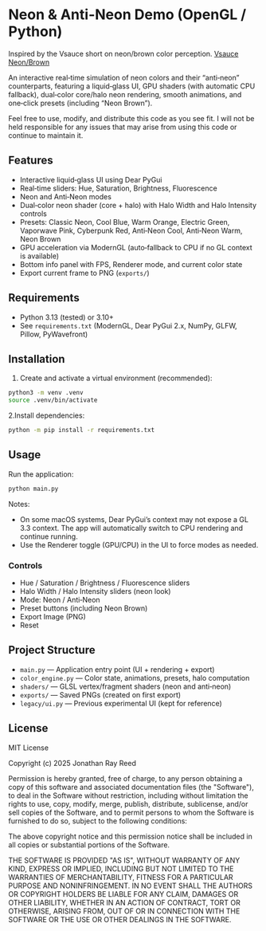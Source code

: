 # Neon & Anti-Neon Demo (OpenGL / Python)

Inspired by the Vsauce short on neon/brown color perception.
[Vsauce Neon/Brown](https://www.youtube.com/shorts/vnpOGuvZsX0)

An interactive real‑time simulation of neon colors and their “anti‑neon” counterparts, featuring a liquid‑glass UI, GPU shaders (with automatic CPU fallback), dual‑color core/halo neon rendering, smooth animations, and one‑click presets (including “Neon Brown”).

Feel free to use, modify, and distribute this code as you see fit. I will not be held responsible for any issues that may arise from using this code or continue to maintain it.

## Features

- Interactive liquid‑glass UI using Dear PyGui
- Real‑time sliders: Hue, Saturation, Brightness, Fluorescence
- Neon and Anti‑Neon modes
- Dual‑color neon shader (core + halo) with Halo Width and Halo Intensity controls
- Presets: Classic Neon, Cool Blue, Warm Orange, Electric Green, Vaporwave Pink, Cyberpunk Red, Anti‑Neon Cool, Anti‑Neon Warm, Neon Brown
- GPU acceleration via ModernGL (auto‑fallback to CPU if no GL context is available)
- Bottom info panel with FPS, Renderer mode, and current color state
- Export current frame to PNG (`exports/`)

## Requirements

- Python 3.13 (tested) or 3.10+
- See `requirements.txt` (ModernGL, Dear PyGui 2.x, NumPy, GLFW, Pillow, PyWavefront)

## Installation

1. Create and activate a virtual environment (recommended):

```bash
python3 -m venv .venv
source .venv/bin/activate
```

2.Install dependencies:

```bash
python -m pip install -r requirements.txt
```

## Usage

Run the application:

```bash
python main.py
```

Notes:

- On some macOS systems, Dear PyGui’s context may not expose a GL 3.3 context. The app will automatically switch to CPU rendering and continue running.
- Use the Renderer toggle (GPU/CPU) in the UI to force modes as needed.

### Controls

- Hue / Saturation / Brightness / Fluorescence sliders
- Halo Width / Halo Intensity sliders (neon look)
- Mode: Neon / Anti‑Neon
- Preset buttons (including Neon Brown)
- Export Image (PNG)
- Reset

## Project Structure

- `main.py` — Application entry point (UI + rendering + export)
- `color_engine.py` — Color state, animations, presets, halo computation
- `shaders/` — GLSL vertex/fragment shaders (neon and anti‑neon)
- `exports/` — Saved PNGs (created on first export)
- `legacy/ui.py` — Previous experimental UI (kept for reference)

## License

MIT License

Copyright (c) 2025 Jonathan Ray Reed

Permission is hereby granted, free of charge, to any person obtaining a copy
of this software and associated documentation files (the "Software"), to deal
in the Software without restriction, including without limitation the rights
to use, copy, modify, merge, publish, distribute, sublicense, and/or sell
copies of the Software, and to permit persons to whom the Software is
furnished to do so, subject to the following conditions:

The above copyright notice and this permission notice shall be included in all
copies or substantial portions of the Software.

THE SOFTWARE IS PROVIDED "AS IS", WITHOUT WARRANTY OF ANY KIND, EXPRESS OR
IMPLIED, INCLUDING BUT NOT LIMITED TO THE WARRANTIES OF MERCHANTABILITY,
FITNESS FOR A PARTICULAR PURPOSE AND NONINFRINGEMENT. IN NO EVENT SHALL THE
AUTHORS OR COPYRIGHT HOLDERS BE LIABLE FOR ANY CLAIM, DAMAGES OR OTHER
LIABILITY, WHETHER IN AN ACTION OF CONTRACT, TORT OR OTHERWISE, ARISING FROM,
OUT OF OR IN CONNECTION WITH THE SOFTWARE OR THE USE OR OTHER DEALINGS IN THE
SOFTWARE.
